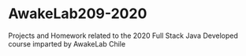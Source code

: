 # AwakeLab209-2020
Projects and Homework related to the 2020 Full Stack Java Developed course imparted by AwakeLab Chile
